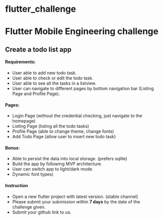 # flutter_challenge

# Flutter Mobile Engineering challenge

## Create a todo list app

#### Requirements:
- User able to add new todo task.
- User able to check or edit the todo task.
- User able to see all the tasks in a listview.
- User can navigate to different pages by bottom navigation bar (Listing Page and Profile Page).

#### Pages:
- Login Page (without the credential checking, just navigate to the homepage)
- Listing Page (listing all the todo tasks)
- Profile Page (able to change theme, change fonts)
- Add Todo Page (allow user to insert new todo task)

#### Bonus:
- Able to persist the data into local storage. (prefers sqlite)
- Build the app by following MVP architecture.
- User can switch app to light/dark mode.
- Dynamic font types)

#### Instruction
- Open a new flutter project with latest version. (stable channel)
- Please submit your submission within <b>7 days</b> by the date of the challenge given.
- Submit your github link to us.
